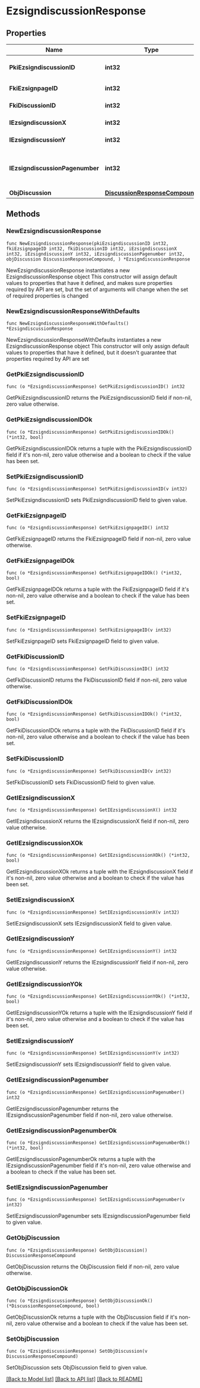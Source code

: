 # EzsigndiscussionResponse

## Properties

Name | Type | Description | Notes
------------ | ------------- | ------------- | -------------
**PkiEzsigndiscussionID** | **int32** | The unique ID of the Ezsigndiscussion | 
**FkiEzsignpageID** | **int32** | The unique ID of the Ezsignpage | 
**FkiDiscussionID** | **int32** | The unique ID of the Discussion | 
**IEzsigndiscussionX** | **int32** | The x of the Ezsigndiscussion | 
**IEzsigndiscussionY** | **int32** | The y of the Ezsigndiscussion | 
**IEzsigndiscussionPagenumber** | **int32** | The page number in the Ezsigndocument for the Ezsigndiscussion | 
**ObjDiscussion** | [**DiscussionResponseCompound**](DiscussionResponseCompound.md) |  | 

## Methods

### NewEzsigndiscussionResponse

`func NewEzsigndiscussionResponse(pkiEzsigndiscussionID int32, fkiEzsignpageID int32, fkiDiscussionID int32, iEzsigndiscussionX int32, iEzsigndiscussionY int32, iEzsigndiscussionPagenumber int32, objDiscussion DiscussionResponseCompound, ) *EzsigndiscussionResponse`

NewEzsigndiscussionResponse instantiates a new EzsigndiscussionResponse object
This constructor will assign default values to properties that have it defined,
and makes sure properties required by API are set, but the set of arguments
will change when the set of required properties is changed

### NewEzsigndiscussionResponseWithDefaults

`func NewEzsigndiscussionResponseWithDefaults() *EzsigndiscussionResponse`

NewEzsigndiscussionResponseWithDefaults instantiates a new EzsigndiscussionResponse object
This constructor will only assign default values to properties that have it defined,
but it doesn't guarantee that properties required by API are set

### GetPkiEzsigndiscussionID

`func (o *EzsigndiscussionResponse) GetPkiEzsigndiscussionID() int32`

GetPkiEzsigndiscussionID returns the PkiEzsigndiscussionID field if non-nil, zero value otherwise.

### GetPkiEzsigndiscussionIDOk

`func (o *EzsigndiscussionResponse) GetPkiEzsigndiscussionIDOk() (*int32, bool)`

GetPkiEzsigndiscussionIDOk returns a tuple with the PkiEzsigndiscussionID field if it's non-nil, zero value otherwise
and a boolean to check if the value has been set.

### SetPkiEzsigndiscussionID

`func (o *EzsigndiscussionResponse) SetPkiEzsigndiscussionID(v int32)`

SetPkiEzsigndiscussionID sets PkiEzsigndiscussionID field to given value.


### GetFkiEzsignpageID

`func (o *EzsigndiscussionResponse) GetFkiEzsignpageID() int32`

GetFkiEzsignpageID returns the FkiEzsignpageID field if non-nil, zero value otherwise.

### GetFkiEzsignpageIDOk

`func (o *EzsigndiscussionResponse) GetFkiEzsignpageIDOk() (*int32, bool)`

GetFkiEzsignpageIDOk returns a tuple with the FkiEzsignpageID field if it's non-nil, zero value otherwise
and a boolean to check if the value has been set.

### SetFkiEzsignpageID

`func (o *EzsigndiscussionResponse) SetFkiEzsignpageID(v int32)`

SetFkiEzsignpageID sets FkiEzsignpageID field to given value.


### GetFkiDiscussionID

`func (o *EzsigndiscussionResponse) GetFkiDiscussionID() int32`

GetFkiDiscussionID returns the FkiDiscussionID field if non-nil, zero value otherwise.

### GetFkiDiscussionIDOk

`func (o *EzsigndiscussionResponse) GetFkiDiscussionIDOk() (*int32, bool)`

GetFkiDiscussionIDOk returns a tuple with the FkiDiscussionID field if it's non-nil, zero value otherwise
and a boolean to check if the value has been set.

### SetFkiDiscussionID

`func (o *EzsigndiscussionResponse) SetFkiDiscussionID(v int32)`

SetFkiDiscussionID sets FkiDiscussionID field to given value.


### GetIEzsigndiscussionX

`func (o *EzsigndiscussionResponse) GetIEzsigndiscussionX() int32`

GetIEzsigndiscussionX returns the IEzsigndiscussionX field if non-nil, zero value otherwise.

### GetIEzsigndiscussionXOk

`func (o *EzsigndiscussionResponse) GetIEzsigndiscussionXOk() (*int32, bool)`

GetIEzsigndiscussionXOk returns a tuple with the IEzsigndiscussionX field if it's non-nil, zero value otherwise
and a boolean to check if the value has been set.

### SetIEzsigndiscussionX

`func (o *EzsigndiscussionResponse) SetIEzsigndiscussionX(v int32)`

SetIEzsigndiscussionX sets IEzsigndiscussionX field to given value.


### GetIEzsigndiscussionY

`func (o *EzsigndiscussionResponse) GetIEzsigndiscussionY() int32`

GetIEzsigndiscussionY returns the IEzsigndiscussionY field if non-nil, zero value otherwise.

### GetIEzsigndiscussionYOk

`func (o *EzsigndiscussionResponse) GetIEzsigndiscussionYOk() (*int32, bool)`

GetIEzsigndiscussionYOk returns a tuple with the IEzsigndiscussionY field if it's non-nil, zero value otherwise
and a boolean to check if the value has been set.

### SetIEzsigndiscussionY

`func (o *EzsigndiscussionResponse) SetIEzsigndiscussionY(v int32)`

SetIEzsigndiscussionY sets IEzsigndiscussionY field to given value.


### GetIEzsigndiscussionPagenumber

`func (o *EzsigndiscussionResponse) GetIEzsigndiscussionPagenumber() int32`

GetIEzsigndiscussionPagenumber returns the IEzsigndiscussionPagenumber field if non-nil, zero value otherwise.

### GetIEzsigndiscussionPagenumberOk

`func (o *EzsigndiscussionResponse) GetIEzsigndiscussionPagenumberOk() (*int32, bool)`

GetIEzsigndiscussionPagenumberOk returns a tuple with the IEzsigndiscussionPagenumber field if it's non-nil, zero value otherwise
and a boolean to check if the value has been set.

### SetIEzsigndiscussionPagenumber

`func (o *EzsigndiscussionResponse) SetIEzsigndiscussionPagenumber(v int32)`

SetIEzsigndiscussionPagenumber sets IEzsigndiscussionPagenumber field to given value.


### GetObjDiscussion

`func (o *EzsigndiscussionResponse) GetObjDiscussion() DiscussionResponseCompound`

GetObjDiscussion returns the ObjDiscussion field if non-nil, zero value otherwise.

### GetObjDiscussionOk

`func (o *EzsigndiscussionResponse) GetObjDiscussionOk() (*DiscussionResponseCompound, bool)`

GetObjDiscussionOk returns a tuple with the ObjDiscussion field if it's non-nil, zero value otherwise
and a boolean to check if the value has been set.

### SetObjDiscussion

`func (o *EzsigndiscussionResponse) SetObjDiscussion(v DiscussionResponseCompound)`

SetObjDiscussion sets ObjDiscussion field to given value.



[[Back to Model list]](../README.md#documentation-for-models) [[Back to API list]](../README.md#documentation-for-api-endpoints) [[Back to README]](../README.md)


